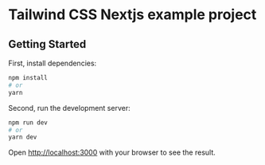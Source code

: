 # Tailwind CSS Nextjs example project

## Getting Started

First, install dependencies:

```bash
npm install
# or
yarn
```


Second, run the development server:

```bash
npm run dev
# or
yarn dev
```

Open [http://localhost:3000](http://localhost:3000) with your browser to see the result.
